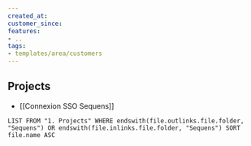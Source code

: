 ```yaml
---
created_at:
customer_since:
features:
- ..
tags:
- templates/area/customers
---
```


## Projects 
- [[Connexion SSO Sequens]]

```dataview
LIST FROM "1. Projects" WHERE endswith(file.outlinks.file.folder, "Sequens") OR endswith(file.inlinks.file.folder, "Sequens") SORT file.name ASC
```
